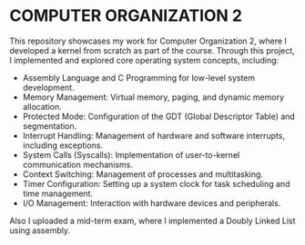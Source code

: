 # COMPUTER ORGANIZATION 2

This repository showcases my work for Computer Organization 2, where I developed a kernel from scratch as part of the course. Through this project, I implemented and explored core operating system concepts, including:

- Assembly Language and C Programming for low-level system development.
- Memory Management: Virtual memory, paging, and dynamic memory allocation.
- Protected Mode: Configuration of the GDT (Global Descriptor Table) and segmentation.
- Interrupt Handling: Management of hardware and software interrupts, including exceptions.
- System Calls (Syscalls): Implementation of user-to-kernel communication mechanisms.
- Context Switching: Management of processes and multitasking.
- Timer Configuration: Setting up a system clock for task scheduling and time management.
- I/O Management: Interaction with hardware devices and peripherals.

Also I uploaded a mid-term exam, where I implemented a Doubly Linked List using assembly.

